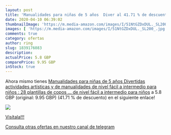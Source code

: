 ```yaml
---
layout: post
title: 'Manualidades para niñas de 5 años  Diver al 41.71 % de descuento'
date: 2020-04-10 06:39:02
thumbnailImage: 'https://m.media-amazon.com/images/I/51NtGZDxDUL._SL200_.jpg'
images: [ 'https://m.media-amazon.com/images/I/51NtGZDxDUL._SL200_.jpg' ]
comments: true
category: ofertas
author: ring
slug: 1839176083
description:
actualPrice: 5.8 GBP
comparePrice: 9.95 GBP
inStock: true
---
```


Ahora mismo tienes [Manualidades para niñas de 5 años  Divertidas actividades artísticas y de manualidades de nivel fácil a intermedio para niños : 28 plantillas de copos ... de nivel fácil a intermedio para niños](https://www.amazon.com/dp/1839176083/?tag=redken08-20) a 5.8 GBP (original: 9.95 GBP) (41.71 %  de descuento) en el siguiente enlace!

[![](https://m.media-amazon.com/images/I/51NtGZDxDUL._SL200_.jpg)](https://www.amazon.com/dp/1839176083/?tag=redken08-20)

[Visítala!!!](https://www.amazon.com/dp/1839176083/?tag=redken08-20)

[Consulta otras ofertas en nuestro canal de telegram](https://t.me/s/ofertas25)
